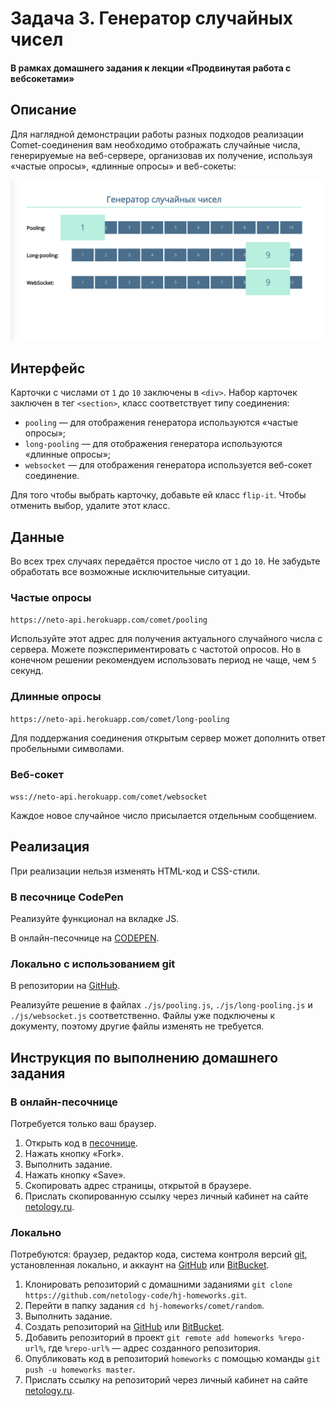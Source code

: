 # Задача 3. Генератор случайных чисел

#### В рамках домашнего задания к лекции «Продвинутая работа с вебсокетами»

## Описание

Для наглядной демонстрации работы разных подходов реализации Comet-соединения вам необходимо отображать случайные числа, генерируемые на веб-сервере, организовав их получение, используя «частые опросы», «длинные опросы» и веб-сокеты:

![Демонстрация](./res/preview.png)

## Интерфейс

Карточки с числами от `1` до `10` заключены в `<div>`. Набор карточек заключен в тег `<section>`, класс соответствует типу соединения:
- `pooling` — для отображения генератора используются «частые опросы»;
- `long-pooling` — для отображения генератора используются «длинные опросы»;
- `websocket` — для отображения генератора используется веб-сокет соединение.

Для того чтобы выбрать карточку, добавьте ей класс `flip-it`. Чтобы отменить выбор, удалите этот класс.

## Данные

Во всех трех случаях передаётся простое число от `1` до `10`. Не забудьте обработать все возможные исключительные ситуации.

### Частые опросы

`https://neto-api.herokuapp.com/comet/pooling`

Используйте этот адрес для получения актуального случайного числа с сервера. Можете поэкспериментировать с частотой опросов. Но в конечном решении рекомендуем использовать период не чаще, чем `5` секунд.

### Длинные опросы

`https://neto-api.herokuapp.com/comet/long-pooling`

Для поддержания соединения открытым сервер может дополнить ответ пробельными символами.

### Веб-сокет

`wss://neto-api.herokuapp.com/comet/websocket`

Каждое новое случайное число присылается отдельным сообщением.

## Реализация

При реализации нельзя изменять HTML-код и CSS-стили.

### В песочнице CodePen

Реализуйте функционал на вкладке JS.

В онлайн-песочнице на [CODEPEN](https://codepen.io/dfitiskin/pen/boRpRX).

### Локально с использованием git

В репозитории на [GitHub](https://github.com/netology-code/hj-homeworks/tree/master/comet/random).

Реализуйте решение в файлах `./js/pooling.js`, `./js/long-pooling.js` и `./js/websocket.js` соответственно. Файлы уже подключены к документу, поэтому другие файлы изменять не требуется.

## Инструкция по выполнению домашнего задания

### В онлайн-песочнице

Потребуется только ваш браузер.

1. Открыть код в [песочнице](https://codepen.io/dfitiskin/pen/boRpRX).
2. Нажать кнопку «Fork».
3. Выполнить задание.
4. Нажать кнопку «Save».
5. Скопировать адрес страницы, открытой в браузере.
6. Прислать скопированную ссылку через личный кабинет на сайте [netology.ru](http://netology.ru/).    

### Локально

Потребуются: браузер, редактор кода, система контроля версий [git](https://git-scm.com), установленная локально, и аккаунт на [GitHub](https://github.com/) или [BitBucket](https://bitbucket.org/).

1. Клонировать репозиторий с домашними заданиями `git clone https://github.com/netology-code/hj-homeworks.git`.
2. Перейти в папку задания `cd hj-homeworks/comet/random`.
3. Выполнить задание.
4. Создать репозиторий на [GitHub](https://github.com/) или [BitBucket](https://bitbucket.org/).
5. Добавить репозиторий в проект `git remote add homeworks %repo-url%`, где `%repo-url%` — адрес созданного репозитория.
6. Опубликовать код в репозиторий `homeworks` с помощью команды `git push -u homeworks master`.
7. Прислать ссылку на репозиторий через личный кабинет на сайте [netology.ru](http://netology.ru/).
